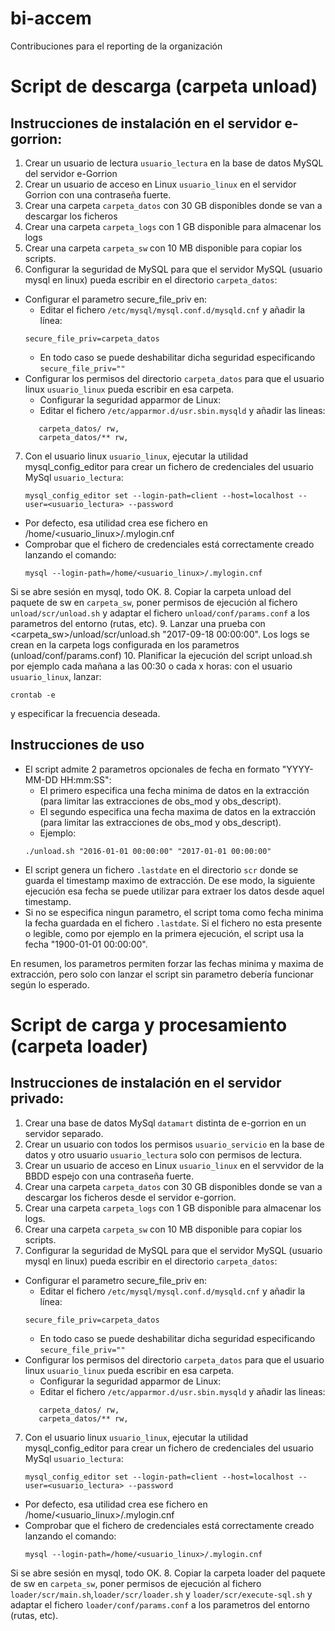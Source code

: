 # bi-accem
Contribuciones para el reporting de la organización

# Script de descarga (carpeta unload)

## Instrucciones de instalación en el servidor e-gorrion:
1. Crear un usuario de lectura ```usuario_lectura``` en la base de datos MySQL del servidor e-Gorrion
2. Crear un usuario de acceso en Linux ```usuario_linux``` en el servidor Gorrion con una contraseña fuerte.
3. Crear una carpeta ```carpeta_datos``` con 30 GB disponibles donde se van a descargar los ficheros
4. Crear una carpeta ```carpeta_logs``` con 1 GB disponible para almacenar los logs
5. Crear una carpeta ```carpeta_sw``` con 10 MB disponible para copiar los scripts.
6. Configurar la seguridad de MySQL para que el servidor MySQL (usuario mysql en linux) pueda escribir en el directorio ```carpeta_datos```:
- Configurar el parametro secure_file_priv en: 
  - Editar el fichero ```/etc/mysql/mysql.conf.d/mysqld.cnf``` y añadir la línea: 
  ```
  secure_file_priv=carpeta_datos
  ```
  - En todo caso se puede deshabilitar dicha seguridad especificando ```secure_file_priv=""```
- Configurar los permisos del directorio ```carpeta_datos``` para que el usuario linux ```usuario_linux``` pueda escribir en esa carpeta.
  - Configurar la seguridad apparmor de Linux:
  - Editar el fichero ```/etc/apparmor.d/usr.sbin.mysqld``` y añadir las lineas:
  ```
     carpeta_datos/ rw,
     carpeta_datos/** rw,
     ```
7. Con el usuario linux ```usuario_linux```, ejecutar la utilidad mysql_config_editor para crear un fichero de credenciales del usuario MySql ```usuario_lectura```:
    ```
    mysql_config_editor set --login-path=client --host=localhost --user=<usuario_lectura> --password
    ```
  - Por defecto, esa utilidad crea ese fichero en /home/<usuario_linux>/.mylogin.cnf
  - Comprobar que el fichero de credenciales está correctamente creado lanzando el comando:
    ```
    mysql --login-path=/home/<usuario_linux>/.mylogin.cnf
    ```
   Si se abre sesión en mysql, todo OK.
8. Copiar la carpeta unload del paquete de sw en ```carpeta_sw```, poner permisos de ejecución al fichero ```unload/scr/unload.sh``` y adaptar el fichero ```unload/conf/params.conf``` a los parametros del entorno (rutas, etc).
9. Lanzar una prueba con <carpeta_sw>/unload/scr/unload.sh "2017-09-18 00:00:00". Los logs se crean en la carpeta logs configurada en los parametros (unload/conf/params.conf)
10. Planificar la ejecución del script unload.sh por ejemplo cada mañana a las 00:30 o cada x horas: con el usuario ```usuario_linux```, lanzar: 
```
crontab -e
```
y especificar la frecuencia deseada.

## Instrucciones de uso
- El script admite 2 parametros opcionales de fecha en formato "YYYY-MM-DD HH:mm:SS": 
  - El primero especifica una fecha minima de datos en la extracción (para limitar las extracciones de obs_mod y obs_descript).
  - El segundo especifica una fecha maxima de datos en la extracción (para limitar las extracciones de obs_mod y obs_descript).
  - Ejemplo: 
  ```
  ./unload.sh "2016-01-01 00:00:00" "2017-01-01 00:00:00"
  ```
- El script genera un fichero ```.lastdate``` en el directorio ```scr``` donde se guarda el timestamp maximo de extracción. De ese modo, la siguiente ejecución esa fecha se puede utilizar para extraer los datos desde aquel timestamp.
- Si no se especifica ningun parametro, el script toma como fecha minima la fecha guardada en el fichero ```.lastdate```. Si el fichero no esta presente o legible, como por ejemplo en la primera ejecución, el script usa la fecha "1900-01-01 00:00:00".

En resumen, los parametros permiten forzar las fechas minima y maxima de extracción, pero solo con lanzar el script sin parametro debería funcionar según lo esperado.

# Script de carga y procesamiento (carpeta loader)

## Instrucciones de instalación en el servidor privado:

1. Crear una base de datos MySql ```datamart``` distinta de e-gorrion en un servidor separado.
2. Crear un usuario con todos los permisos ```usuario_servicio``` en la base de datos y otro usuario ```usuario_lectura``` solo con permisos de lectura.
3. Crear un usuario de acceso en Linux ```usuario_linux``` en el servvidor de la BBDD espejo con una contraseña fuerte.
4. Crear una carpeta ```carpeta_datos``` con 30 GB disponibles donde se van a descargar los ficheros desde el servidor e-gorrion.
5. Crear una carpeta ```carpeta_logs``` con 1 GB disponible para almacenar los logs.
6. Crear una carpeta ```carpeta_sw``` con 10 MB disponible para copiar los scripts.
6. Configurar la seguridad de MySQL para que el servidor MySQL (usuario mysql en linux) pueda escribir en el directorio ```carpeta_datos```:
- Configurar el parametro secure_file_priv en: 
  - Editar el fichero ```/etc/mysql/mysql.conf.d/mysqld.cnf``` y añadir la línea: 
  ```
  secure_file_priv=carpeta_datos
  ```
  - En todo caso se puede deshabilitar dicha seguridad especificando ```secure_file_priv=""```
- Configurar los permisos del directorio ```carpeta_datos``` para que el usuario linux ```usuario_linux``` pueda escribir en esa carpeta.
  - Configurar la seguridad apparmor de Linux:
  - Editar el fichero ```/etc/apparmor.d/usr.sbin.mysqld``` y añadir las lineas:
  ```
     carpeta_datos/ rw,
     carpeta_datos/** rw,
     ```
7. Con el usuario linux ```usuario_linux```, ejecutar la utilidad mysql_config_editor para crear un fichero de credenciales del usuario MySql ```usuario_lectura```:
    ```
    mysql_config_editor set --login-path=client --host=localhost --user=<usuario_lectura> --password
    ```
  - Por defecto, esa utilidad crea ese fichero en /home/<usuario_linux>/.mylogin.cnf
  - Comprobar que el fichero de credenciales está correctamente creado lanzando el comando:
    ```
    mysql --login-path=/home/<usuario_linux>/.mylogin.cnf
    ```
   Si se abre sesión en mysql, todo OK. 
 8. Copiar la carpeta loader del paquete de sw en ```carpeta_sw```, poner permisos de ejecución al fichero ```loader/scr/main.sh```,```loader/scr/loader.sh``` y ```loader/scr/execute-sql.sh``` y adaptar el fichero ```loader/conf/params.conf``` a los parametros del entorno (rutas, etc).
